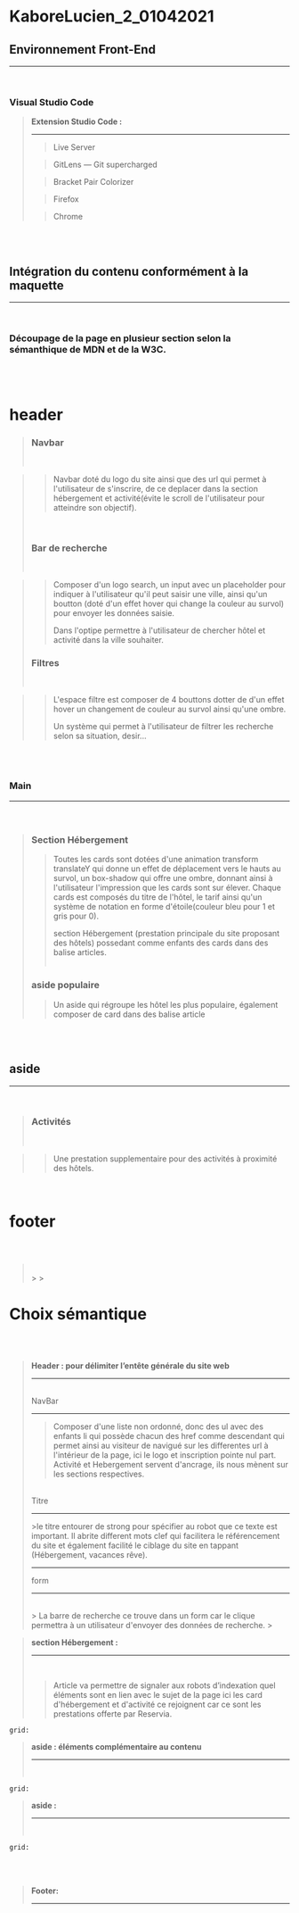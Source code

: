 # KaboreLucien_2_01042021

## Environnement Front-End
<hr>

<br>

### Visual Studio Code

> **Extension Studio Code :** <hr>
> 
>> Live Server
> 
>> GitLens — Git supercharged
> 
>> Bracket Pair Colorizer
> 
>> Firefox
> 
>> Chrome

<br><br>

## Intégration du contenu conformément à la maquette
<hr>
<br>

### Découpage de la page en plusieur section selon la sémanthique de MDN et de la W3C.

<br><br>

### <h1>header</h1> 

><h3>Navbar</h3> <br>

>> Navbar doté du logo du site ainsi que des url qui permet à l'utilisateur de s'inscrire, de ce deplacer dans la section hébergement et activité(évite le scroll de l'utilisateur pour atteindre son objectif).
> <br>
><h3>Bar de recherche</h3> <br>

>>Composer d'un logo search, un input avec un placeholder pour indiquer à l'utilisateur qu'il peut saisir une ville, ainsi qu'un boutton (doté d'un effet hover qui change la couleur au survol) pour envoyer les données saisie. 
>>
>> Dans l'optipe permettre à l'utilisateur de chercher hôtel et activité dans la ville souhaiter. 
>
><h3>Filtres</h3> <br> 

>> L'espace filtre est composer de 4 bouttons dotter de d'un effet hover un changement de couleur au survol ainsi qu'une ombre.
>>
>> Un système qui permet à l'utilisateur de filtrer les recherche selon sa situation, desir...

<br><br>

### Main <hr> <br>
><h3>Section Hébergement</h3>
>
>> Toutes les cards sont dotées d'une animation transform translateY qui donne un effet de déplacement vers le hauts au survol, un box-shadow qui offre une ombre, donnant ainsi à l'utilisateur l'impression que les cards sont sur élever. Chaque cards est composés du titre de l'hôtel, le tarif ainsi qu'un système de notation en forme d'étoile(couleur bleu pour 1 et gris pour 0). 
>>
>> section Hébergement (prestation principale du site proposant des hôtels) possedant comme enfants des cards dans des balise articles. <br> <br>
> <h3>aside populaire</h3>
> 
>> Un aside qui régroupe les hôtel les plus populaire, également composer de card dans des balise article 

<br><br>

<h2>aside</h2> <hr> <br>

><h3>Activités</h3> <br>

>> Une prestation supplementaire pour des activités à proximité des hôtels.
>> 

<br>

<h1>footer </h1> <br>

><h3> </h3> <br>
>> 
>> 


# Choix sémantique

<br><br>

> **Header : pour délimiter l’entête générale du site web** <hr>
> <br>
> NavBar <hr>
>> Composer d'une liste non ordonné, donc des ul avec des enfants li qui possède chacun des href comme descendant qui permet ainsi au visiteur de navigué sur les differentes url à l'intérieur de la page, ici le logo et inscription pointe nul part. Activité et Hebergement servent d'ancrage, ils nous mènent sur les sections respectives.   
> <br>
> Titre<hr>
>>le titre entourer de strong pour spécifier au robot que ce texte est important. Il abrite different mots clef qui facilitera le référencement du site et également facilité le ciblage du site en tappant (Hébergement, vacances rêve). 
><hr> 
> form <hr> <br>
>> La barre de recherche ce trouve dans un form car le clique permettra à un utilisateur d'envoyer des données de recherche.
>> 

> **section Hébergement :** <hr> <br>
>> 
>> Article va permettre de signaler aux robots d’indexation quel éléments sont en lien avec le sujet de la page ici les card d'hébergement et d'activité ce rejoignent car ce sont les prestations offerte par Reservia.
>>
>>
```
grid: 
```

> **aside : éléments complémentaire au contenu** <hr> <br> 
>> 
>> 
```
grid: 
```

> **aside :** <hr> <br>
>> 
>> 

```
grid: 
```
<br><br>

> **Footer:** <hr>
>> 
>> 



